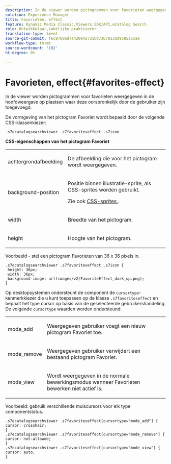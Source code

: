 ```yaml
---
description: In de viewer worden pictogrammen voor favorieten weergegeven in de hoofdweergave op plaatsen waar deze oorspronkelijk door de gebruiker zijn toegevoegd.
solution: Experience Manager
title: Favorieten, effect
feature: Dynamic Media Classic,Viewers,SDK/API,eCatalog Search
role: Ontwikkelaar,zakelijke praktiserer
translation-type: tm+mt
source-git-commit: f6c97606d7a4209427316d7367013ad9585a5cae
workflow-type: tm+mt
source-wordcount: '192'
ht-degree: 0%

---
```



# Favorieten, effect{#favorites-effect}

In de viewer worden pictogrammen voor favorieten weergegeven in de hoofdweergave op plaatsen waar deze oorspronkelijk door de gebruiker zijn toegevoegd.

<!--<a id="section_061E550C1C1D4DB2BD663A898895B38C"></a>-->

De vormgeving van het pictogram Favoriet wordt bepaald door de volgende CSS-klassenkiezer:

```
.s7ecatalogsearchviewer .s7favoriteseffect .s7icon
```

**CSS-eigenschappen van het pictogram Favoriet**

<table id="table_C48C56E696304C9BAFEE71BA9EA9A174"> 
 <tbody> 
  <tr> 
   <td colname="col1"> <p> <span class="codeph"> achtergrondafbeelding  </span> </p> </td> 
   <td colname="col2"> <p> De afbeelding die voor het pictogram wordt weergegeven. </p> </td> 
  </tr> 
  <tr> 
   <td colname="col1"> <p> <span class="codeph"> background-position  </span> </p> </td> 
   <td colname="col2"> <p> Positie binnen illustratie-sprite, als CSS-sprites worden gebruikt. </p> <p>Zie ook <a href="../../../c-html5-s7-aem-asset-viewers/c-html5-ecatsearch-viewer-about/c-html5-ecatsearch-viewer-customizingviewer/c-html5-ecatsearch-viewer-customizingviewer.md#section-9d570f95eb2443aca74c1b02f6e89aff" format="dita" scope="local"> CSS-sprites </a>. </p> </td> 
  </tr> 
  <tr> 
   <td colname="col1"> <p> <span class="codeph"> width </span> </p> </td> 
   <td colname="col2"> <p>Breedte van het pictogram. </p> </td> 
  </tr> 
  <tr> 
   <td colname="col1"> <p> <span class="codeph"> height  </span> </p> </td> 
   <td colname="col2"> <p>Hoogte van het pictogram. </p> </td> 
  </tr> 
 </tbody> 
</table>

Voorbeeld - stel een pictogram Favorieten van 36 x 36 pixels in.

```
.s7ecatalogsearchviewer .s7favoriteseffect .s7icon { 
 height: 36px; 
 width: 36px;  
 background-image: url(images/v2/FavoriteEffect_dark_up.png); 
}
```

Op desktopsystemen ondersteunt de component de `cursortype`-kenmerkkiezer die u kunt toepassen op de klasse `.s7favoriteseffect` en bepaalt het type cursor op basis van de geselecteerde gebruikershandeling. De volgende `cursortype` waarden worden ondersteund:

<table id="table_71F8F333909247E4ACFEBDE3A1370EAB"> 
 <tbody> 
  <tr> 
   <td colname="col1"> <p> <span class="codeph"> mode_add  </span> </p> </td> 
   <td colname="col2"> <p>Weergegeven gebruiker voegt een nieuw pictogram Favoriet toe. </p> </td> 
  </tr> 
  <tr> 
   <td colname="col1"> <p> <span class="codeph"> mode_remove  </span> </p> </td> 
   <td colname="col2"> <p>Weergegeven gebruiker verwijdert een bestaand pictogram Favoriet. </p> </td> 
  </tr> 
  <tr> 
   <td colname="col1"> <p> <span class="codeph"> mode_view  </span> </p> </td> 
   <td colname="col2"> <p>Wordt weergegeven in de normale bewerkingsmodus wanneer Favorieten bewerken niet actief is. </p> </td> 
  </tr> 
 </tbody> 
</table>

Voorbeeld: gebruik verschillende muiscursors voor elk type componentstatus.

```
.s7ecatalogsearchviewer .s7favoriteseffect[cursortype="mode_add"] { 
cursor: crosshair; 
} 
.s7ecatalogsearchviewer .s7favoriteseffect[cursortype="mode_remove"] { 
cursor: not-allowed; 
} 
.s7ecatalogsearchviewer .s7favoriteseffect[cursortype="mode_view"] { 
cursor: auto; 
}
```

